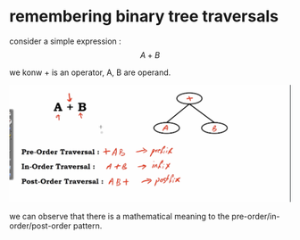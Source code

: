 # remembering binary tree traversals

consider a simple expression :
$$
A+B
$$

we konw $+$ is an operator, A, B are operand.

<img src='../asserts/162_1.png'></img>

we can observe that there is a mathematical meaning to the pre-order/in-order/post-order pattern.
